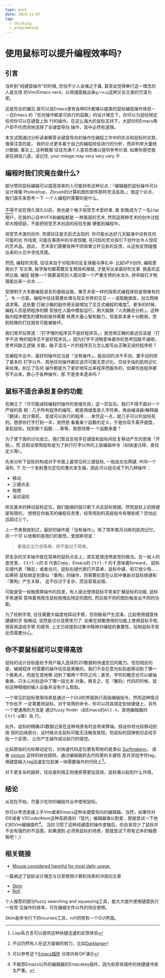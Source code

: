 ```yaml
---
type: post
date: 2019-11-07
tag:
  - thinking
  - programming
---
```


# 使用鼠标可以提升编程效率吗?

## 引言 ##

当听到"纯键盘操作"的时候, 恐怕不少人会嗤之于鼻, 甚至会觉得奉行这一理念的人是古怪
的Vim/Emacs nerd，以用键盘敲出来`g/re/p`这种又长又臭的咒语为荣。

这是完全的偏见.我可以说Emacs里有各种IDE都难以媲美的鼠标编程操作体验－－在Emacs
的『任何操作都是可执行的函数』的设计理念下，你可以为鼠标绑定任何你可以在键盘上执
行的操作。在这么强大的鼠标支持下，大部份的Emacs用户却不约而同地选择了全键盘导向
操作，其中必然有道理。

本文试图通过分析读者解答全键盘导向的操作在编程工作中的优点和鼠标的劣势。值得注意的是，
我的论点更多基于自己的编程经验进行的分析，而非列举大量统计数据; 事实上, 这种数据
往往充满个人差异而难以提供参考价值. 如果你感觉我是在胡说八道，请记住, your
milage may very very vary :P.

## 编程时我们究竟在做什么? ##

部分赞同鼠标编辑可以提高效率的人可能持有这种论点：『编辑器的鼠标操作可以设计得像
Photoshop，Zbrush的计算机图形软件那样灵活高效。』借这个论点，我们首先来思考一下
一个人编程时需要的是什么。

不得不说在很久很久以前，我也是个<ruby>电子视觉艺术<rt>VFX</rt></ruby>爱好者, 直
到我成为了一名Lisp <ruby>用户<rt>Believer</rt></ruby>。在我的心目中VFX和编程都是
一种美丽的艺术, 然而这两种艺术的创作过程却大相径庭，不能把视觉艺术创造的经验生搬
硬套到编程中。

视觉艺术类的创作, 灵感往往是天启式出现的. 你可能长达好几天脑海中没有任何可能的创
作线索, 可能在暴雨中的半夜惊醒, 在闪烁的灵光指引下创作出令人惊叹的艺术品。因此，
艺术家们需要各种不同效果立杆见影的反馈，从这些反馈碰撞出来的火花中寻找灵感。

然而, 编程的灵感, 往往来自于对程序的反复琢磨与挣扎中. 比起VFX创作, 编程更类似于
写文章, 每字每句都需要反复精炼和推敲, 才能写出来最好的文章. 我喜欢这样比喻, 编程
就像一个就要渴死的人面对着一个严重生锈的水龙头, 拼命敲打才勉强能出来一点水......

受限制于大多数编程语言的基础设施，像艺术家一样的探索式编程体验是很难有的[^1]，令
一方面，编程中往往需要处理与现实世界的交互－－读取数据库，创立网络请求等。这些要
打破沙箱的副作用无疑增加了交互式编程的难度[^2]。更多的时候，编程人员是把程序的模
型放在人脑中模拟运行，用大脑做『人肉静态分析』。这种脑内程序模型的建构和维持需要
耗费大量心智和脑力，但是其本身十分脆弱，受到轻微的打扰就有可能被破坏。

我们常开玩笑道：『打字慢的程序员不是好程序员。』我觉得正确的表述应该是『打字不流
畅的程序员不是好程序员。』因为打字不流畅意味着你的思考回路不通顺，思考间缺乏逻辑
关联。脑子混沌一片的程序员又怎么能写出正确无误的程序呢？

在编程作业中，最好的操作应当是『没有操作』。能自动的决不手动，要手动的除了基本的
打字以外，其他任何操作都应该尽可能无意识化，交给手指的肌肉记忆来处理。别忘了任何
操作都是为了更好地写出来程序而服务的，如果你连程序都写不出来，醉心于各种操作，那
不是舍本逐末吗？

## 鼠标不适合承担复杂的功能 ##

在确立了『尽可能减轻编程时操作的思维负担』这一宗旨后。我们不得不面对一个严竣的真
相：几乎所有程序的编写，都是用键盘录入字符串，再由编译器/解释器『翻译』给计算机，
变成可以执行的程序……单凭这一点，就几乎可以判鼠标死刑。想想你打字打到一半，突然想
看看某个函数的定义，于是你双手离开键盘，拿起鼠标。找到那个函数……等等，我想找哪一
个函数来着？

为了使下面的讨论成立，我们暂且忽视手在键盘和鼠标间反复移动产生的思维『开销』，而
且假设使用鼠标是为了执行打字以外的上层编辑命令（如快速注释，查找定义等）。

先来分析下鼠标的构成对于市面上最常见的三键鼠标, 一般由左右两键, 中间一个滚轮, 下
方一个发射激光定位的激光发生器。因此可以组合成下列几种操作：

  * 移动
  * 三键点击
  * 拖拽
  * 滚动滚轮

除去基本的移动鼠标定位，我们能做的就只剩下点击鼠标按键。然而鼠标上的按键是有限的，
想想在你每天的编程任务里，经常用到的高级指令有哪些呢？恐怕远远超过三个。

上一节里我提到过，最好的操作是『没有操作』。除了常年累月训练的肌肉记忆，另一个可
以依赖的是我们的直觉。爱因斯坦说：

> 事情应当力求简单，但不能过于简单。

把复杂的文本操作放在简单的鼠标点击上，其实是很违悖直觉的做法。在一般人的直觉里，
<kbd>Ctrl-c</kbd>的 **C** 代表Copy，Emacs的 <kbd>Ctrl-f</kbd> 的 **f** 意味着forward，
鼠标左键代表『确定』或者访问，鼠标右键代表打开菜单，鼠标中键，呃它很少用……如果把
鼠标绑定到类似『重构』的操作，则需要刻意在认知中重新对鼠标按键和『重构』产生关联，
这不仅过于复杂，而且容易出错。

可能是受一些触摸屏操作的启发，有人提出使用鼠标手势来扩展鼠标的功能. 鼠标手势通常
意味着用按住鼠标拖拽出特定的图形, 然后按不同的图形触发出不同的功能。

为了绘制手势, 往往需要大幅度地挥动手臂，否则极易产生混淆。比起使用键盘快捷键的手
指微动, 显然是过分浪费体力了. 如果在频繁使用的功能上使用鼠标手势, 很容易造成手臂
的疲劳. 上文已经提到过集中精神对编程的重要性，绘制鼠标手势反而需要分心。

## 你不要鼠标就可以变得高效 ##

鼠标的设计目标是给予用户输入连续的2D数据和快速定位的能力。恰恰相反的是，编辑程序
时需要的操作往往是离散的。我们不会在意光标到底移动到了哪一个像素点，而是在意他移
动到了哪两个字符之间；甚至，字符的概念也可以被抽象掉，只关心光标选中了哪一段文本
对象。换言之，在『雕刻』代码的时候，鼠标这种精细的输入设备并没有什么帮助。

一个常见的鼠标使用场景是通过一个GUI的界面执行高级编辑指令，然而这种情况下你也不
一定需要用鼠标。对于常用的命令，你可以将其绑定到快捷键上，另外一个更通用的方法是
通过fuzzy finder（如Emacs的<kbd>Alt-x</kbd>，其他编辑器的<kbd>Ctrl-p</kbd>等）执
行。

此外，鼠标的精确2D数据记录在这种场景有时会带来弊端。假设你将光标移动到按
扭的边缘部分，这时候点击鼠标可能无法触发按钮。但鼠标的回弹依旧会给手指一个反馈，
让你产生操作成功执行的错觉。

比起原始的光标移动定位，对快速代码定位更有帮助的是类似
[Surfingkeys](https://github.com/brookhong/Surfingkeys)， 或者
[vimium](https://vimium.github.io/) 这样的树状跳转。通过编辑器抓去代码里的关键信
息并添加字符tag，用键盘输入tag迅速定位到某一块需要操作的代码上[^avy]。

对于更复杂的跳转，往往是利用正则搜索等更加高效，鼠标难以起到什么作用。

## 结论 ##

从现在开始，尽量少在你的编程作业中使用鼠标。

你可以考虑直接上手Vim或者Emacs这种全键盘导向的编辑器。当然，如果你对IDE或者
VSCode/Atom这种高颜值的『现代』编辑器难以割爱，那就尝试一下他们的Vim编辑插件[^3]。
当你习惯了这种纯键盘的操作逻辑后，你会发现少了鼠标并不会有强烈的不适感。如果遇到
必须用鼠标的场景，那就尝试下用笔记本的触摸板吧！;)

## 相关链接 ##

*  [Mouse considered harmful for most daily
   usage.](http://cat-v.mit.edu/2019-10-15-mouse-considered-harmful.html)

一篇阐述了鼠标设计理念与日常使用计算机场景的冲突的文章

*  [Skim](https://github.com/lotabout/skim)
*  [Rofi](https://github.com/davatorium/rofi)

个人推荐的部分fuzzy searching and squeezing工具，能大大提升使用键盘执行一些常
见操作的效率，可在编辑文件以外的场合使用。

Skim是命令行下的ncurses工具，rofi则带有一个GUI界面。

[^1]: Lisp系方言可以提供这种快捷迅速的反馈体验

[^2]: 不过仍然有人在这方面做的努力，比如[Darklang](https://darklang.com/)

[^3]: 不推荐Emacs以外的编辑器的Emacskey插件，因为和原有插件的快捷键冲突太严重。

[^avy]: 可以参考这个[Emacs插件](https://github.com/abo-abo/avy) 仓库内有GIF演示
